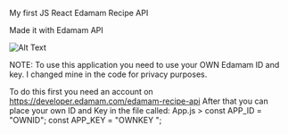 My first JS React Edamam Recipe API

Made it with Edamam API



![Alt Text](https://media.giphy.com/media/wE4jcnFajf3j0BQVNX/giphy.gif)

NOTE: To use this application you need to use your OWN Edamam ID and key. I changed mine in the code for privacy purposes.

To do this first you need an account on https://developer.edamam.com/edamam-recipe-api
After that you can place your own ID and Key in the file called: App.js  >
const APP_ID = "OWNID";
const APP_KEY = "OWNKEY ";
                                      
